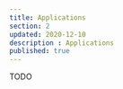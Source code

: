 ```yaml
---
title: Applications
section: 2
updated: 2020-12-10
description : Applications
published: true
---
```


TODO
